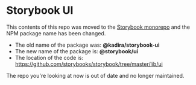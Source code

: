 # Storybook UI

This contents of this repo was moved to the [Storybook monorepo](https://github.com/storybooks/storybook/) and the NPM package name has been changed.

- The old name of the package was: **@kadira/storybook-ui**
- The new name of the package is: **@storybook/ui**
- The location of the code is: https://github.com/storybooks/storybook/tree/master/lib/ui

The repo you're looking at now is out of date and no longer maintained.
